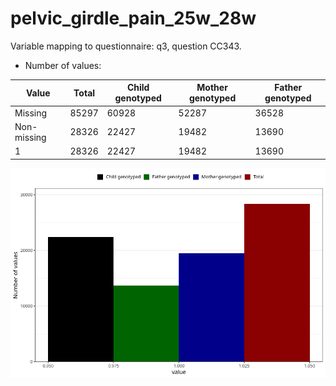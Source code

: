 # pelvic_girdle_pain_25w_28w
Variable mapping to questionnaire: q3, question CC343.
- Number of values:

| Value | Total | Child genotyped | Mother genotyped | Father genotyped |
| ----- | ----- | --------------- | ---------------- | ---------------- |
| Missing | 85297 | 60928 | 52287 | 36528 |
| Non-missing | 28326 | 22427 | 19482 | 13690 |
| 1 | 28326 | 22427 | 19482 | 13690 |



![](pelvic_girdle_pain_25w_28w_n.png)



